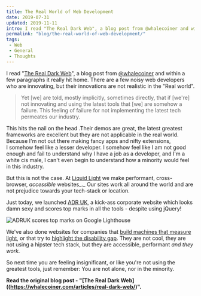 ```yaml
---
title: The Real World of Web Development
date: 2019-07-31
updated: 2019-11-11
intro: I read "The Real Dark Web", a blog post from @whalecoiner and within a few paragraphs it really hit home. There are a few noisy web developers who are innovating, ...
permalink: "blog/the-real-world-of-web-development/"
tags:
 - Web
 - General
 - Thoughts
---
```


I read "[The Real Dark Web](https://whalecoiner.com/articles/real-dark-web/)", a blog post from [@whalecoiner](https://twitter.com/whalecoiner) and within a few paragraphs it really hit home. There are a few noisy web developers who are innovating, but their innovations are not realistic in the "Real world".

> Yet [we] are told, mostly implicitly, sometimes directly, that if [we're] not innovating and using the latest tools that [we] are somehow a failure. This feeling of failure for not implementing the latest tech permeates our industry.

This hits the nail on the head .Their demos are great, the latest greatest frameworks are excellent but they are not applicable in the real world. Because I'm not out there making fancy apps and nifty extensions, I somehow feel like a lesser developer. I somehow feel like I am not good enough and fail to understand why I have a job as a developer, and I'm a white cis male, I can't even begin to understand how a minority would feel in this industry.

But this is not the case. At [Liquid Light](https://www.liquidlight.co.uk/) we make performant, cross-browser, _accessible_ websites_._ Our sites work all around the world and are not prejudice towards your tech-stack or location.

Just today, we launched [ADR UK](https://www.adruk.org/), a kick-ass corporate website which looks damn sexy and scores top marks in all the tools - despite using jQuery!

![ADRUK scores top marks on Google Lighthouse](/images/Screenshot-2019-07-31-at-19.09.10.png)

We've also done websites for companies that [build machines that measure light](https://www.bentham.co.uk/), or that try to [highlight the disability gap](https://www.disabilitydataportal.com/). They are not cool, they are not using a hipster tech stack, but they are accessible, performant _and they work._ 

So next time you are feeling insignificant, or like you're not using the greatest tools, just remember: You are not alone, nor in the minority.

**Read the original blog post - "[The Real Dark Web]((https://whalecoiner.com/articles/real-dark-web/)".**
